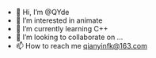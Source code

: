- 👋 Hi, I’m @QYde
- 👀 I’m interested in animate
- 🌱 I’m currently learning C++
- 💞️ I’m looking to collaborate on ...
- 📫 How to reach me qianyinfk@163.com

<!---
QYde/QYde is a ✨ special ✨ repository because its `README.md` (this file) appears on your GitHub profile.
You can click the Preview link to take a look at your changes.
--->

